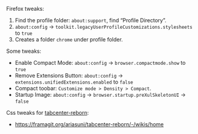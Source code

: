Firefox tweaks:

1. Find the profile folder: `about:support`, find “Profile Directory”.
2. `about:config` -> `toolkit.legacyUserProfileCustomizations.stylesheets` to `true`
3. Creates a folder `chrome` under profile folder.

Some tweaks:

* Enable Compact Mode: `about:config` -> `browser.compactmode.show` to `true`
* Remove Extensions Button: `about:config` -> `extensions.unifiedExtensions.enabled` to `false`
* Compact toobar: `Customize mode > Density > Compact`.
* Startup Image: `about:config` -> `browser.startup.preXulSkeletonUI` -> `false`

Css tweaks for [tabcenter-reborn](https://addons.mozilla.org/en-US/firefox/addon/tabcenter-reborn/):

* https://framagit.org/ariasuni/tabcenter-reborn/-/wikis/home
